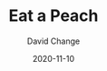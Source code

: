 ---
title: "Eat a Peach"
book: eat-a-peach
author: David Change
kindle: false
date: 2020-11-10
tags: posts
---